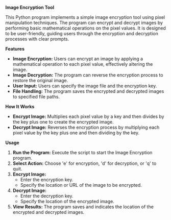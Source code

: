 <b>Image Encryption Tool</b>

This Python program implements a simple image encryption tool using pixel manipulation techniques. The program can encrypt and decrypt images by performing basic mathematical operations on the pixel values. It is designed to be user-friendly, guiding users through the encryption and decryption processes with clear prompts.

<b>Features</b>

- <b>Image Encryption:</b> Users can encrypt an image by applying a mathematical operation to each pixel value, effectively altering the image.
- <b>Image Decryption:</b> The program can reverse the encryption process to restore the original image.
- <b>User Input:</b> Users can specify the image file and the encryption key.
- <b>File Handling:</b> The program saves the encrypted and decrypted images to specified file paths.

<b>How It Works</b>

- <b>Encrypt Image:</b> Multiplies each pixel value by a key and then divides by the key plus one to create the encrypted image.
- <b>Decrypt Image:</b> Reverses the encryption process by multiplying each pixel value by the key plus one and then dividing by the key.

<b>Usage</b>

1. <b>Run the Program:</b> Execute the script to start the Image Encryption program.
2. <b>Select Action:</b> Choose 'e' for encryption, 'd' for decryption, or 'q' to quit.
3. <b>Encrypt Image:</b>
    - Enter the encryption key.
    - Specify the location or URL of the image to be encrypted.
4. <b>Decrypt Image:</b>
    - Enter the decryption key.
    - Specify the location of the encrypted image.
5. <b>View Results:</b> The program saves and indicates the location of the encrypted and decrypted images.

